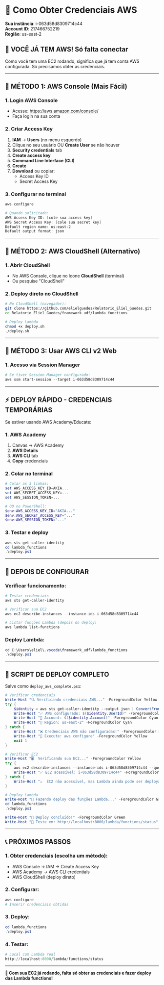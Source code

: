 # 🔑 Como Obter Credenciais AWS
**Sua instância**: i-063d58d8309714c44  
**Account ID**: 217466752219  
**Região**: us-east-2

## 🎯 **VOCÊ JÁ TEM AWS! Só falta conectar**

Como você tem uma EC2 rodando, significa que já tem conta AWS configurada. Só precisamos obter as credenciais.

---

## 🔧 **MÉTODO 1: AWS Console (Mais Fácil)**

### **1. Login AWS Console**
- Acesse: https://aws.amazon.com/console/
- Faça login na sua conta

### **2. Criar Access Key**
1. **IAM** → **Users** (no menu esquerdo)
2. Clique no seu usuário OU **Create User** se não houver
3. **Security credentials** tab
4. **Create access key**
5. **Command Line Interface (CLI)**
6. **Create**
7. **Download** ou copiar:
   - Access Key ID
   - Secret Access Key

### **3. Configurar no terminal**
```powershell
aws configure

# Quando solicitado:
AWS Access Key ID: [cole sua access key]
AWS Secret Access Key: [cole sua secret key]
Default region name: us-east-2
Default output format: json
```

---

## 🔧 **MÉTODO 2: AWS CloudShell (Alternativo)**

### **1. Abrir CloudShell**
- No AWS Console, clique no ícone **CloudShell** (terminal)
- Ou pesquise "CloudShell"

### **2. Deploy direto no CloudShell**
```bash
# No CloudShell (navegador):
git clone https://github.com/elielguedes/Relatorio_Eliel_Guedes.git
cd Relatorio_Eliel_Guedes/framework_udf/lambda_functions

# Deploy Lambda
chmod +x deploy.sh
./deploy.sh
```

---

## 🔧 **MÉTODO 3: Usar AWS CLI v2 Web**

### **1. Acesso via Session Manager**
```powershell
# Se tiver Session Manager configurado:
aws ssm start-session --target i-063d58d8309714c44
```

---

## ⚡ **DEPLOY RÁPIDO - CREDENCIAIS TEMPORÁRIAS**

Se estiver usando AWS Academy/Educate:

### **1. AWS Academy**
1. Canvas → AWS Academy
2. **AWS Details**
3. **AWS CLI** tab
4. **Copy** credenciais

### **2. Colar no terminal**
```powershell
# Colar as 3 linhas:
set AWS_ACCESS_KEY_ID=AKIA...
set AWS_SECRET_ACCESS_KEY=...
set AWS_SESSION_TOKEN=...

# OU no PowerShell:
$env:AWS_ACCESS_KEY_ID="AKIA..."
$env:AWS_SECRET_ACCESS_KEY="..."
$env:AWS_SESSION_TOKEN="..."
```

### **3. Testar e deploy**
```powershell
aws sts get-caller-identity
cd lambda_functions
.\deploy.ps1
```

---

## 🎯 **DEPOIS DE CONFIGURAR**

### **Verificar funcionamento:**
```powershell
# Testar credenciais
aws sts get-caller-identity

# Verificar sua EC2
aws ec2 describe-instances --instance-ids i-063d58d8309714c44

# Listar funções Lambda (depois do deploy)
aws lambda list-functions
```

### **Deploy Lambda:**
```powershell
cd C:\Users\eliel\.vscode\framework_udf\lambda_functions
.\deploy.ps1
```

---

## 🚀 **SCRIPT DE DEPLOY COMPLETO**

Salve como `deploy_aws_complete.ps1`:

```powershell
# Verificar credenciais
Write-Host "🔍 Verificando credenciais AWS..." -ForegroundColor Yellow
try {
    $identity = aws sts get-caller-identity --output json | ConvertFrom-Json
    Write-Host "✅ AWS configurado: $($identity.UserId)" -ForegroundColor Green
    Write-Host "📍 Account: $($identity.Account)" -ForegroundColor Cyan
    Write-Host "📍 Region: us-east-2" -ForegroundColor Cyan
} catch {
    Write-Host "❌ Credenciais AWS não configuradas!" -ForegroundColor Red
    Write-Host "🔧 Execute: aws configure" -ForegroundColor Yellow
    exit 1
}

# Verificar EC2
Write-Host "🖥️  Verificando sua EC2..." -ForegroundColor Yellow
try {
    aws ec2 describe-instances --instance-ids i-063d58d8309714c44 --query 'Reservations[0].Instances[0].State.Name' --output text
    Write-Host "✅ EC2 acessível: i-063d58d8309714c44" -ForegroundColor Green
} catch {
    Write-Host "⚠️  EC2 não acessível, mas Lambda ainda pode ser deployada" -ForegroundColor Yellow
}

# Deploy Lambda
Write-Host "🚀 Fazendo deploy das funções Lambda..." -ForegroundColor Green
cd lambda_functions
.\deploy.ps1

Write-Host "🎉 Deploy concluído!" -ForegroundColor Green
Write-Host "🔗 Teste em: http://localhost:8000/lambda/functions/status" -ForegroundColor Cyan
```

---

## 📞 **PRÓXIMOS PASSOS**

### **1. Obter credenciais (escolha um método):**
- AWS Console → IAM → Create Access Key
- AWS Academy → AWS CLI credentials  
- AWS CloudShell (deploy direto)

### **2. Configurar:**
```powershell
aws configure
# Inserir credenciais obtidas
```

### **3. Deploy:**
```powershell
cd lambda_functions
.\deploy.ps1
```

### **4. Testar:**
```powershell
# Local com Lambda real
http://localhost:8000/lambda/functions/status
```

---

**🎯 Com sua EC2 já rodando, falta só obter as credenciais e fazer deploy das Lambda functions!**